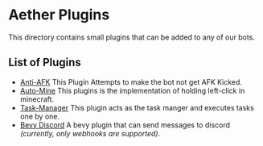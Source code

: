 # Aether Plugins

This directory contains small plugins that can be added to any of our bots.

## List of Plugins

* [Anti-AFK](./anti-afk/README.md) This Plugin Attempts to make the bot not get AFK Kicked.
* [Auto-Mine](./auto-mine/README.md) This plugins is the implementation of holding left-click in minecraft.
* [Task-Manager](./task-manager/README.md) This plugin acts as the task manger and executes tasks one by one.
* [Bevy Discord](./discord/README.md) A bevy plugin that can send messages to discord _(currently, only webhooks are supported)_.